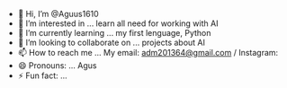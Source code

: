 - 👋 Hi, I’m @Aguus1610
- 👀 I’m interested in ... learn all need for working with AI
- 🌱 I’m currently learning ... my first lenguage, Python
- 💞️ I’m looking to collaborate on ... projects about AI 
- 📫 How to reach me ... My email: adm201364@gmail.com / Instagram: 
- 😄 Pronouns: ... Agus
- ⚡ Fun fact: ...

<!---
Aguus1610/Aguus1610 is a ✨ special ✨ repository because its `README.md` (this file) appears on your GitHub profile.
You can click the Preview link to take a look at your changes.
--->
